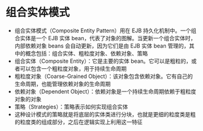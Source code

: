 # 组合实体模式
- 组合实体模式（Composite Entity Pattern）用在 EJB 持久化机制中。一个组合实体是一个 EJB 实体 bean，代表了对象的图解。当更新一个组合实体时，内部依赖对象 beans 会自动更新，因为它们是由 EJB 实体 bean 管理的，其中的概念包括：组合实体、粗粒度对象、依赖对象、策略
- 组合实体（Composite Entity）：它是主要的实体 bean。它可以是粗粒的，或者可以包含一个粗粒度对象，用于持续生命周期
- 粗粒度对象（Coarse-Grained Object）：该对象包含依赖对象。它有自己的生命周期，也能管理依赖对象的生命周期
- 依赖对象（Dependent Object）：依赖对象是一个持续生命周期依赖于粗粒度对象的对象
- 策略（Strategies）：策略表示如何实现组合实体
- 这种设计模式的策略就是将底层的实体类进行分块，也就是更细的粒度类是粗的粒度类的组成部分，之后在逻辑实现上利用这一特征